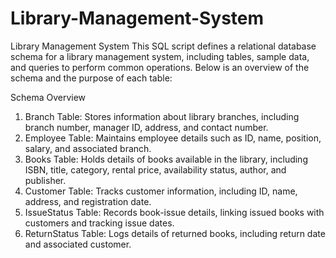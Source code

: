 # Library-Management-System
Library Management System
This SQL script defines a relational database schema for a library management system, including tables, sample data, and queries to perform common operations. Below is an overview of the schema and the purpose of each table:

Schema Overview
1. Branch Table: Stores information about library branches, including branch number, manager ID, address, and contact number.
2. Employee Table: Maintains employee details such as ID, name, position, salary, and associated branch.
3. Books Table: Holds details of books available in the library, including ISBN, title, category, rental price, availability status, author, and publisher.
4. Customer Table: Tracks customer information, including ID, name, address, and registration date.
5. IssueStatus Table: Records book-issue details, linking issued books with customers and tracking issue dates.
6. ReturnStatus Table: Logs details of returned books, including return date and associated customer.
